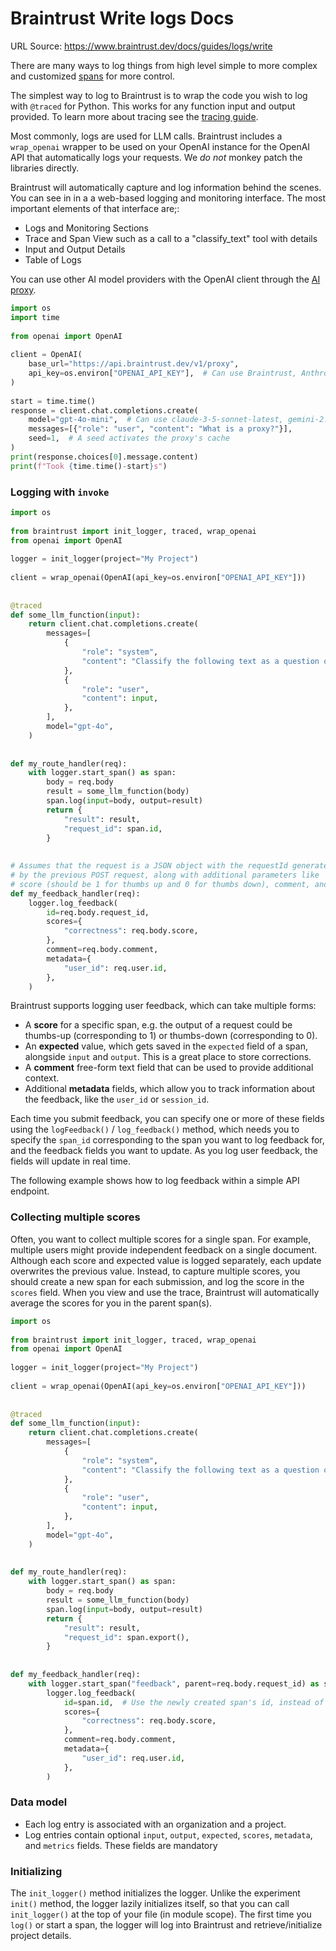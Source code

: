 # Braintrust Write logs Docs

URL Source: https://www.braintrust.dev/docs/guides/logs/write

There are many ways to log things from high level simple to more complex and customized [spans](https://www.braintrust.dev/docs/guides/traces/customize) for more control.

The simplest way to log to Braintrust is to wrap the code you wish to log with `@traced` for Python. This works for any function input and output provided. To learn more about tracing see the [tracing guide](https://www.braintrust.dev/docs/guides/traces).

Most commonly, logs are used for LLM calls. Braintrust includes a `wrap_openai` wrapper to be used on your OpenAI instance for the OpenAI API that automatically logs your requests. We _do not_ monkey patch the libraries directly.

Braintrust will automatically capture and log information behind the scenes.  You can see in in a a web-based logging and monitoring interface.  The most important elements of that interface are;:

- Logs and Monitoring Sections
- Trace and Span View such as a call to a "classify_text" tool with details
- Input and Output Details
- Table of Logs


You can use other AI model providers with the OpenAI client through the [AI proxy](https://www.braintrust.dev/docs/guides/proxy). 

```python
import os
import time
 
from openai import OpenAI
 
client = OpenAI(
    base_url="https://api.braintrust.dev/v1/proxy",
    api_key=os.environ["OPENAI_API_KEY"],  # Can use Braintrust, Anthropic, etc. API keys here
)
 
start = time.time()
response = client.chat.completions.create(
    model="gpt-4o-mini",  # Can use claude-3-5-sonnet-latest, gemini-2.0-flash, etc. here
    messages=[{"role": "user", "content": "What is a proxy?"}],
    seed=1,  # A seed activates the proxy's cache
)
print(response.choices[0].message.content)
print(f"Took {time.time()-start}s")
```

### Logging with `invoke`

```python
import os
 
from braintrust import init_logger, traced, wrap_openai
from openai import OpenAI
 
logger = init_logger(project="My Project")
 
client = wrap_openai(OpenAI(api_key=os.environ["OPENAI_API_KEY"]))
 
 
@traced
def some_llm_function(input):
    return client.chat.completions.create(
        messages=[
            {
                "role": "system",
                "content": "Classify the following text as a question or a statement.",
            },
            {
                "role": "user",
                "content": input,
            },
        ],
        model="gpt-4o",
    )
 
 
def my_route_handler(req):
    with logger.start_span() as span:
        body = req.body
        result = some_llm_function(body)
        span.log(input=body, output=result)
        return {
            "result": result,
            "request_id": span.id,
        }
 
 
# Assumes that the request is a JSON object with the requestId generated
# by the previous POST request, along with additional parameters like
# score (should be 1 for thumbs up and 0 for thumbs down), comment, and userId.
def my_feedback_handler(req):
    logger.log_feedback(
        id=req.body.request_id,
        scores={
            "correctness": req.body.score,
        },
        comment=req.body.comment,
        metadata={
            "user_id": req.user.id,
        },
    )
```

Braintrust supports logging user feedback, which can take multiple forms:

*   A **score** for a specific span, e.g. the output of a request could be thumbs-up (corresponding to 1) or thumbs-down (corresponding to 0).
*   An **expected** value, which gets saved in the `expected` field of a span, alongside `input` and `output`. This is a great place to store corrections.
*   A **comment** free-form text field that can be used to provide additional context.
*   Additional **metadata** fields, which allow you to track information about the feedback, like the `user_id` or `session_id`.

Each time you submit feedback, you can specify one or more of these fields using the `logFeedback()` / `log_feedback()` method, which needs you to specify the `span_id` corresponding to the span you want to log feedback for, and the feedback fields you want to update. As you log user feedback, the fields will update in real time.

The following example shows how to log feedback within a simple API endpoint.

### Collecting multiple scores

Often, you want to collect multiple scores for a single span. For example, multiple users might provide independent feedback on a single document. Although each score and expected value is logged separately, each update overwrites the previous value. Instead, to capture multiple scores, you should create a new span for each submission, and log the score in the `scores` field. When you view and use the trace, Braintrust will automatically average the scores for you in the parent span(s).

```python
import os
 
from braintrust import init_logger, traced, wrap_openai
from openai import OpenAI
 
logger = init_logger(project="My Project")
 
client = wrap_openai(OpenAI(api_key=os.environ["OPENAI_API_KEY"]))
 
 
@traced
def some_llm_function(input):
    return client.chat.completions.create(
        messages=[
            {
                "role": "system",
                "content": "Classify the following text as a question or a statement.",
            },
            {
                "role": "user",
                "content": input,
            },
        ],
        model="gpt-4o",
    )
 
 
def my_route_handler(req):
    with logger.start_span() as span:
        body = req.body
        result = some_llm_function(body)
        span.log(input=body, output=result)
        return {
            "result": result,
            "request_id": span.export(),
        }
 
 
def my_feedback_handler(req):
    with logger.start_span("feedback", parent=req.body.request_id) as span:
        logger.log_feedback(
            id=span.id,  # Use the newly created span's id, instead of the original request's id
            scores={
                "correctness": req.body.score,
            },
            comment=req.body.comment,
            metadata={
                "user_id": req.user.id,
            },
        )
```

### Data model

*   Each log entry is associated with an organization and a project.
*   Log entries contain optional `input`, `output`, `expected`, `scores`, `metadata`, and `metrics` fields. These fields are mandatory

### Initializing

The `init_logger()` method initializes the logger. Unlike the experiment `init()` method, the logger lazily initializes itself, so that you can call `init_logger()` at the top of your file (in module scope). The first time you `log()` or start a span, the logger will log into Braintrust and retrieve/initialize project details.